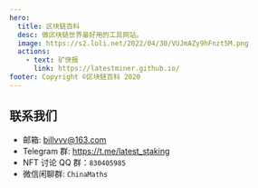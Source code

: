```yaml
---
hero:
  title: 区块链百科
  desc: 做区块链世界最好用的工具网站。
  image: https://s2.loli.net/2022/04/30/VUJmAZy9hFnzt5M.png
  actions:
    - text: 矿快报
      link: https://latestminer.github.io/
footer: Copyright ©区块链百科 2020
---
```


## 联系我们

- 邮箱: billvvv@163.com
- Telegram 群: https://t.me/latest_staking
- NFT 讨论 QQ 群：`830405985`
- 微信闲聊群: `ChinaMaths`
